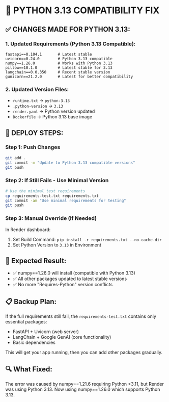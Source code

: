 # 🚀 PYTHON 3.13 COMPATIBILITY FIX

## ✅ **CHANGES MADE FOR PYTHON 3.13:**

### 1. **Updated Requirements (Python 3.13 Compatible):**
```
fastapi==0.104.1       # Latest stable
uvicorn==0.24.0        # Python 3.13 compatible
numpy==1.26.0          # Works with Python 3.13
pillow==10.1.0         # Latest stable for 3.13
langchain==0.0.350     # Recent stable version
gunicorn==21.2.0       # Latest for better compatibility
```

### 2. **Updated Version Files:**
- `runtime.txt` → `python-3.13`
- `.python-version` → `3.13`
- `render.yaml` → Python version updated
- `Dockerfile` → Python 3.13 base image

## 🔧 **DEPLOY STEPS:**

### **Step 1: Push Changes**
```bash
git add .
git commit -m "Update to Python 3.13 compatible versions"
git push
```

### **Step 2: If Still Fails - Use Minimal Version**
```bash
# Use the minimal test requirements
cp requirements-test.txt requirements.txt
git commit -am "Use minimal requirements for testing"
git push
```

### **Step 3: Manual Override (If Needed)**
In Render dashboard:
1. Set Build Command: `pip install -r requirements.txt --no-cache-dir`
2. Set Python Version to `3.13` in Environment

## 🎯 **Expected Result:**
- ✅ numpy==1.26.0 will install (compatible with Python 3.13)
- ✅ All other packages updated to latest stable versions
- ✅ No more "Requires-Python" version conflicts

## 📋 **Backup Plan:**
If the full requirements still fail, the `requirements-test.txt` contains only essential packages:
- FastAPI + Uvicorn (web server)
- LangChain + Google GenAI (core functionality)
- Basic dependencies

This will get your app running, then you can add other packages gradually.

## 🔍 **What Fixed:**
The error was caused by numpy==1.21.6 requiring Python <3.11, but Render was using Python 3.13. Now using numpy==1.26.0 which supports Python 3.13.
